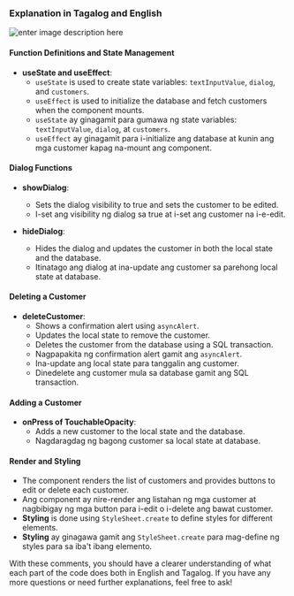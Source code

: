 ### Explanation in Tagalog and English

![enter image description here](https://d3c33hcgiwev3.cloudfront.net/imageAssetProxy.v1/y7hEo2xjRiGGTdjkEm_SIw_5660427d4a7b4fa5a017d8deadceede1_C6M4L2_Itm09_2.png?expiry=1720742400000&hmac=Gl_4C3hdMcSjMoGdPQAH_SdTWJwHprDSLjhgRfLvFyI)

#### Function Definitions and State Management

- **useState and useEffect**:
  - `useState` is used to create state variables: `textInputValue`, `dialog`, and `customers`.
  - `useEffect` is used to initialize the database and fetch customers when the component mounts.
  - `useState` ay ginagamit para gumawa ng state variables: `textInputValue`, `dialog`, at `customers`.
  - `useEffect` ay ginagamit para i-initialize ang database at kunin ang mga customer kapag na-mount ang component.

#### Dialog Functions

- **showDialog**:

  - Sets the dialog visibility to true and sets the customer to be edited.
  - I-set ang visibility ng dialog sa true at i-set ang customer na i-e-edit.

- **hideDialog**:
  - Hides the dialog and updates the customer in both the local state and the database.
  - Itinatago ang dialog at ina-update ang customer sa parehong local state at database.

#### Deleting a Customer

- **deleteCustomer**:
  - Shows a confirmation alert using `asyncAlert`.
  - Updates the local state to remove the customer.
  - Deletes the customer from the database using a SQL transaction.
  - Nagpapakita ng confirmation alert gamit ang `asyncAlert`.
  - Ina-update ang local state para tanggalin ang customer.
  - Dinedelete ang customer mula sa database gamit ang SQL transaction.

#### Adding a Customer

- **onPress of TouchableOpacity**:
  - Adds a new customer to the local state and the database.
  - Nagdaragdag ng bagong customer sa local state at database.

#### Render and Styling

- The component renders the list of customers and provides buttons to edit or delete each customer.
- Ang component ay nire-render ang listahan ng mga customer at nagbibigay ng mga button para i-edit o i-delete ang bawat customer.
- **Styling** is done using `StyleSheet.create` to define styles for different elements.
- **Styling** ay ginagawa gamit ang `StyleSheet.create` para mag-define ng styles para sa iba't ibang elemento.

With these comments, you should have a clearer understanding of what each part of the code does both in English and Tagalog. If you have any more questions or need further explanations, feel free to ask!
